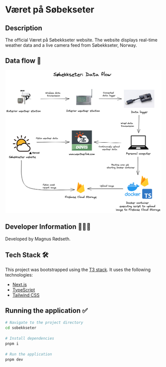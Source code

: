 # Været på Søbekseter

## Description

The official Været på Søbekkseter website. The website displays real-time weather data and a live camera feed from Søbekkseter, Norway.

## Data flow 📝

![Data flow](./assets/data-flow.png)

## Developer Information 🙋🏼‍♂️

Developed by Magnus Rødseth.

## Tech Stack 🛠

This project was bootstrapped using the [T3 stack](https://create.t3.gg/). It uses the following technologies:

- [Next.js](https://nextjs.org/)
- [TypeScript](https://www.typescriptlang.org/)
- [Tailwind CSS](https://tailwindcss.com/)

## Running the application ✅

```sh
# Navigate to the project directory
cd sobekkseter

# Install dependencies
pnpm i

# Run the application
pnpm dev
```
